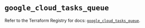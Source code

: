 # `google_cloud_tasks_queue`

Refer to the Terraform Registry for docs: [`google_cloud_tasks_queue`](https://registry.terraform.io/providers/hashicorp/google/5.40.0/docs/resources/cloud_tasks_queue).
